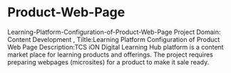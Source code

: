 # Product-Web-Page
Learning-Platform-Configuration-of-Product-Web-Page 
Project Domain: Content Development , 
Tiltle:Learning Platform Configuration of Product Web Page 
Description:TCS iON Digital Learning Hub platform is a content market place for learning products and offerings. 
The project requires preparing webpages (microsites) for a product to make it sale ready.
